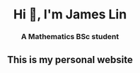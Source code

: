 <h1 align="center">Hi 👋, I'm James Lin</h1>
<h3 align="center">A Mathematics BSc student</h3>

<h2 align="center">This is my personal website</h2>
